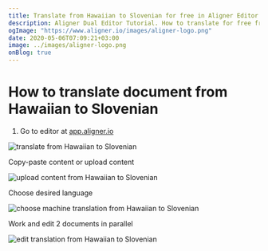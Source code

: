```yaml
---
title: Translate from Hawaiian to Slovenian for free in Aligner Editor
description: Aligner Dual Editor Tutorial. How to translate for free from Hawaiian to Slovenian. Aligner is multilingual document management platform. 
ogImage: "https://www.aligner.io/images/aligner-logo.png"
date: 2020-05-06T07:09:21+03:00
image: ../images/aligner-logo.png
onBlog: true
---
```


# How to translate document from Hawaiian to Slovenian

1. Go to editor at [app.aligner.io](https://app.aligner.io "Aligner App web page")

![translate from Hawaiian to Slovenian](../aligner-blank-editor.png "translate from Hawaiian to Slovenian")

Copy-paste content or upload content

![upload content from Hawaiian to Slovenian](../aligner-uploaded-document.png "upload content from Hawaiian to Slovenian")

Choose desired language

![choose machine translation from Hawaiian to Slovenian](../aligner-language-dropdown.png "choose machine translation from Hawaiian to Slovenian")

Work and edit 2 documents in parallel

![edit translation from Hawaiian to Slovenian](../aligner-double-sitded-editor.png "edit translation from Hawaiian to Slovenian")

